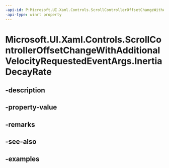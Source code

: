 ```yaml
---
-api-id: P:Microsoft.UI.Xaml.Controls.ScrollControllerOffsetChangeWithAdditionalVelocityRequestedEventArgs.InertiaDecayRate
-api-type: winrt property
---
```


<!-- Property syntax.
public IReference<float> InertiaDecayRate { get; }
-->

# Microsoft.UI.Xaml.Controls.ScrollControllerOffsetChangeWithAdditionalVelocityRequestedEventArgs.InertiaDecayRate

## -description

## -property-value

## -remarks

## -see-also

## -examples

